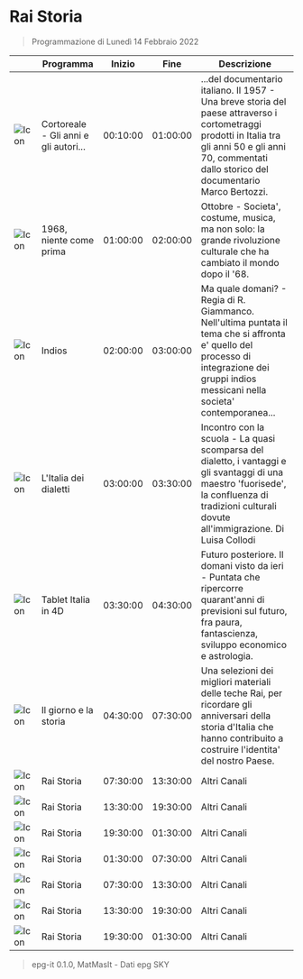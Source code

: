 # Rai Storia
> Programmazione di Lunedì 14 Febbraio 2022

||Programma|Inizio|Fine|Descrizione|
|---|---|---|---|---|
|![Icon](https://guidatv.sky.it/uuid/dtt_cover_l58VsCKBwnW.png)|Cortoreale - Gli anni e gli autori...|00:10:00|01:00:00|...del documentario italiano. Il 1957 - Una breve storia del paese attraverso i cortometraggi prodotti in Italia tra gli anni 50 e gli anni 70, commentati dallo storico del documentario Marco Bertozzi.
|![Icon](https://guidatv.sky.it/uuid/dtt_cover_l58VsCKBwnW.png)|1968, niente come prima|01:00:00|02:00:00|Ottobre - Societa&#039;, costume, musica, ma non solo: la grande rivoluzione culturale che ha cambiato il mondo dopo il &#039;68.
|![Icon](https://guidatv.sky.it/uuid/dtt_cover_l58VsCKBwnW.png)|Indios|02:00:00|03:00:00|Ma quale domani? - Regia di R. Giammanco. Nell&#039;ultima puntata il tema che si affronta e&#039; quello del processo di integrazione dei gruppi indios messicani nella societa&#039; contemporanea...
|![Icon](https://guidatv.sky.it/uuid/dtt_cover_l58VsCKBwnW.png)|L&#039;Italia dei dialetti|03:00:00|03:30:00|Incontro con la scuola - La quasi scomparsa del dialetto, i vantaggi e gli svantaggi di una maestro &#039;fuorisede&#039;, la confluenza di tradizioni culturali dovute all&#039;immigrazione. Di Luisa Collodi
|![Icon](https://guidatv.sky.it/uuid/dtt_cover_l58VsCKBwnW.png)|Tablet Italia in 4D|03:30:00|04:30:00|Futuro posteriore. Il domani visto da ieri - Puntata che ripercorre quarant&#039;anni di previsioni sul futuro, fra paura, fantascienza, sviluppo economico e astrologia.
|![Icon](https://guidatv.sky.it/uuid/dtt_cover_l58VsCKBwnW.png)|Il giorno e la storia|04:30:00|07:30:00|Una selezioni dei migliori materiali delle teche Rai, per ricordare gli anniversari della storia d&#039;Italia che hanno contribuito a costruire l&#039;identita&#039; del nostro Paese.
|![Icon](https://guidatv.sky.it/uuid/dtt_cover_l58VsCKBwnW.png)|Rai Storia|07:30:00|13:30:00|Altri Canali
|![Icon](https://guidatv.sky.it/uuid/dtt_cover_l58VsCKBwnW.png)|Rai Storia|13:30:00|19:30:00|Altri Canali
|![Icon](https://guidatv.sky.it/uuid/dtt_cover_l58VsCKBwnW.png)|Rai Storia|19:30:00|01:30:00|Altri Canali
|![Icon](https://guidatv.sky.it/uuid/dtt_cover_l58VsCKBwnW.png)|Rai Storia|01:30:00|07:30:00|Altri Canali
|![Icon](https://guidatv.sky.it/uuid/dtt_cover_l58VsCKBwnW.png)|Rai Storia|07:30:00|13:30:00|Altri Canali
|![Icon](https://guidatv.sky.it/uuid/dtt_cover_l58VsCKBwnW.png)|Rai Storia|13:30:00|19:30:00|Altri Canali
|![Icon](https://guidatv.sky.it/uuid/dtt_cover_l58VsCKBwnW.png)|Rai Storia|19:30:00|01:30:00|Altri Canali



 > epg-it 0.1.0, MatMasIt - Dati epg SKY